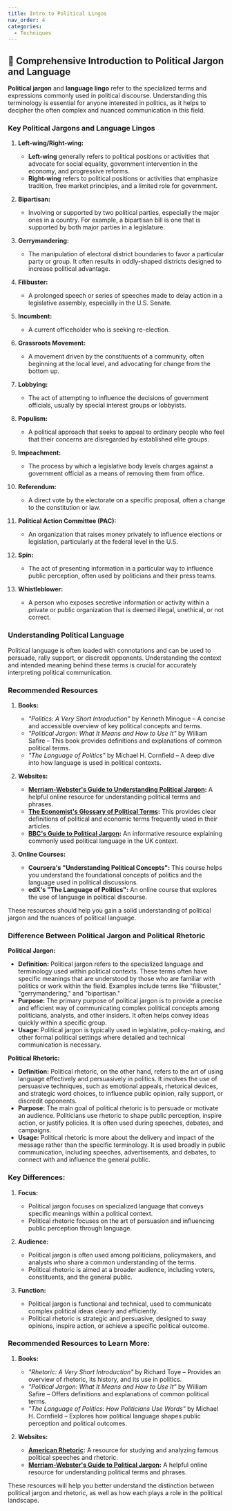 ```yaml
---
title: Intro to Political Lingos
nav_order: 4
categories:
  - Techniques
---
```



## 🔻 Comprehensive Introduction to Political Jargon and Language

**Political jargon** and **language lingo** refer to the specialized terms and expressions commonly used in political discourse. Understanding this terminology is essential for anyone interested in politics, as it helps to decipher the often complex and nuanced communication in this field.

### **Key Political Jargons and Language Lingos**

1. **Left-wing/Right-wing:**

   - **Left-wing** generally refers to political positions or activities that advocate for social equality, government intervention in the economy, and progressive reforms.
   - **Right-wing** refers to political positions or activities that emphasize tradition, free market principles, and a limited role for government.
2. **Bipartisan:**

   - Involving or supported by two political parties, especially the major ones in a country. For example, a bipartisan bill is one that is supported by both major parties in a legislature.
3. **Gerrymandering:**

   - The manipulation of electoral district boundaries to favor a particular party or group. It often results in oddly-shaped districts designed to increase political advantage.
4. **Filibuster:**

   - A prolonged speech or series of speeches made to delay action in a legislative assembly, especially in the U.S. Senate.
5. **Incumbent:**

   - A current officeholder who is seeking re-election.
6. **Grassroots Movement:**

   - A movement driven by the constituents of a community, often beginning at the local level, and advocating for change from the bottom up.
7. **Lobbying:**

   - The act of attempting to influence the decisions of government officials, usually by special interest groups or lobbyists.
8. **Populism:**

   - A political approach that seeks to appeal to ordinary people who feel that their concerns are disregarded by established elite groups.
9. **Impeachment:**

   - The process by which a legislative body levels charges against a government official as a means of removing them from office.
10. **Referendum:**

    - A direct vote by the electorate on a specific proposal, often a change to the constitution or law.
11. **Political Action Committee (PAC):**

    - An organization that raises money privately to influence elections or legislation, particularly at the federal level in the U.S.
12. **Spin:**

    - The act of presenting information in a particular way to influence public perception, often used by politicians and their press teams.
13. **Whistleblower:**

    - A person who exposes secretive information or activity within a private or public organization that is deemed illegal, unethical, or not correct.

### **Understanding Political Language**

Political language is often loaded with connotations and can be used to persuade, rally support, or discredit opponents. Understanding the context and intended meaning behind these terms is crucial for accurately interpreting political communication.

### **Recommended Resources**

1. **Books:**

   - *"Politics: A Very Short Introduction"* by Kenneth Minogue – A concise and accessible overview of key political concepts and terms.
   - *"Political Jargon: What It Means and How to Use It"* by William Safire – This book provides definitions and explanations of common political terms.
   - *"The Language of Politics"* by Michael H. Cornfield – A deep dive into how language is used in political contexts.
2. **Websites:**

   - **[Merriam-Webster&#39;s Guide to Understanding Political Jargon](https://www.merriam-webster.com/words-at-play/words-about-politics-jargon):** A helpful online resource for understanding political terms and phrases.
   - **[The Economist&#39;s Glossary of Political Terms](https://www.economist.com):** This provides clear definitions of political and economic terms frequently used in their articles.
   - **[BBC&#39;s Guide to Political Jargon](https://www.bbc.co.uk/news/uk-politics-15302629):** An informative resource explaining commonly used political language in the UK context.
3. **Online Courses:**

   - **Coursera's "Understanding Political Concepts":** This course helps you understand the foundational concepts of politics and the language used in political discussions.
   - **edX's "The Language of Politics":** An online course that explores the use of language in political discourse.

These resources should help you gain a solid understanding of political jargon and the nuances of political language.

### Difference Between Political Jargon and Political Rhetoric

**Political Jargon:**

- **Definition:** Political jargon refers to the specialized language and terminology used within political contexts. These terms often have specific meanings that are understood by those who are familiar with politics or work within the field. Examples include terms like "filibuster," "gerrymandering," and "bipartisan."
- **Purpose:** The primary purpose of political jargon is to provide a precise and efficient way of communicating complex political concepts among politicians, analysts, and other insiders. It often helps convey ideas quickly within a specific group.
- **Usage:** Political jargon is typically used in legislative, policy-making, and other formal political settings where detailed and technical communication is necessary.

**Political Rhetoric:**

- **Definition:** Political rhetoric, on the other hand, refers to the art of using language effectively and persuasively in politics. It involves the use of persuasive techniques, such as emotional appeals, rhetorical devices, and strategic word choices, to influence public opinion, rally support, or discredit opponents.
- **Purpose:** The main goal of political rhetoric is to persuade or motivate an audience. Politicians use rhetoric to shape public perception, inspire action, or justify policies. It is often used during speeches, debates, and campaigns.
- **Usage:** Political rhetoric is more about the delivery and impact of the message rather than the specific terminology. It is used broadly in public communication, including speeches, advertisements, and debates, to connect with and influence the general public.

### Key Differences:

1. **Focus:**

   - Political jargon focuses on specialized language that conveys specific meanings within a political context.
   - Political rhetoric focuses on the art of persuasion and influencing public perception through language.
2. **Audience:**

   - Political jargon is often used among politicians, policymakers, and analysts who share a common understanding of the terms.
   - Political rhetoric is aimed at a broader audience, including voters, constituents, and the general public.
3. **Function:**

   - Political jargon is functional and technical, used to communicate complex political ideas clearly and efficiently.
   - Political rhetoric is strategic and persuasive, designed to sway opinions, inspire action, or achieve a specific political outcome.

### Recommended Resources to Learn More:

1. **Books:**

   - *"Rhetoric: A Very Short Introduction"* by Richard Toye – Provides an overview of rhetoric, its history, and its use in politics.
   - *"Political Jargon: What It Means and How to Use It"* by William Safire – Offers definitions and explanations of common political terms.
   - *"The Language of Politics: How Politicians Use Words"* by Michael H. Cornfield – Explores how political language shapes public perception and political outcomes.
2. **Websites:**

   - **[American Rhetoric](http://www.americanrhetoric.com/):** A resource for studying and analyzing famous political speeches and rhetoric.
   - **[Merriam-Webster&#39;s Guide to Political Jargon](https://www.merriam-webster.com/words-at-play/words-about-politics-jargon):** A helpful online resource for understanding political terms and phrases.

These resources will help you better understand the distinction between political jargon and rhetoric, as well as how each plays a role in the political landscape.
